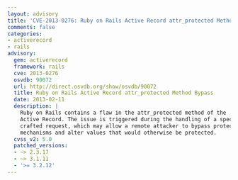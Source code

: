 ```yaml
---
layout: advisory
title: 'CVE-2013-0276: Ruby on Rails Active Record attr_protected Method Bypass'
comments: false
categories:
- activerecord
- rails
advisory:
  gem: activerecord
  framework: rails
  cve: 2013-0276
  osvdb: 90072
  url: http://direct.osvdb.org/show/osvdb/90072
  title: Ruby on Rails Active Record attr_protected Method Bypass
  date: 2013-02-11
  description: |
    Ruby on Rails contains a flaw in the attr_protected method of the
    Active Record. The issue is triggered during the handling of a specially
    crafted request, which may allow a remote attacker to bypass protection
    mechanisms and alter values that would otherwise be protected.
  cvss_v2: 5.0
  patched_versions:
  - ~> 2.3.17
  - ~> 3.1.11
  - '>= 3.2.12'
---
```

